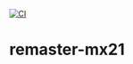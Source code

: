 [![CI](https://github.com/swiftlinux/remaster-mx21/actions/workflows/ci.yml/badge.svg?branch=main)](https://github.com/swiftlinux/remaster-mx21/actions/workflows/ci.yml)

# remaster-mx21
